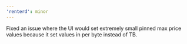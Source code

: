 ```yaml
---
'renterd': minor
---
```


Fixed an issue where the UI would set extremely small pinned max price values because it set values in per byte instead of TB.
